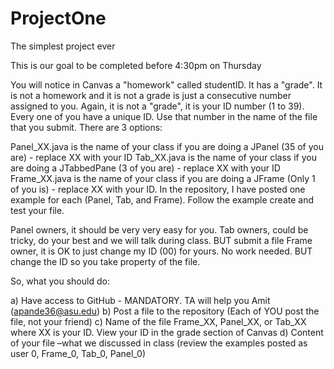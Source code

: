 # ProjectOne
The simplest project ever

This is our goal to be completed before 4:30pm on Thursday

You will notice in Canvas a "homework" called studentID. It has a "grade". It is not a homework and it is not a grade is just a consecutive number assigned to you. Again, it is not a "grade", it is your ID number (1 to 39). Every one of you have a unique ID. Use that number in the name of the file that you submit. There are 3 options:
 

Panel_XX.java is the name of your class  if you are doing a JPanel (35 of you are) - replace XX with your ID
Tab_XX.java is the name of your class  if you are doing a JTabbedPane  (3 of you are) - replace XX with your ID
Frame_XX.java is the name of your class  if you are doing a JFrame  (Only 1 of you is) - replace XX with your ID.
In the repository, I have posted one example for each (Panel, Tab, and Frame). Follow the example create and test your file.
 

Panel owners, it should be very very easy for you. 
Tab owners, could be tricky, do your best and we will talk during class. BUT submit a file 
Frame owner, it is OK to just change my ID (00) for yours. No work needed. BUT change the ID so you take property of the file. 
 

So, what you should do:

a) Have access to GitHub - MANDATORY. TA will help you Amit (apande36@asu.edu)
b) Post a file to the repository (Each of YOU post the file, not your  friend)
c) Name of the file Frame_XX, Panel_XX, or Tab_XX where XX is your ID. View your ID in the grade section of Canvas
d) Content of your file –what we discussed in class (review the examples posted as user 0, Frame_0, Tab_0, Panel_0)
